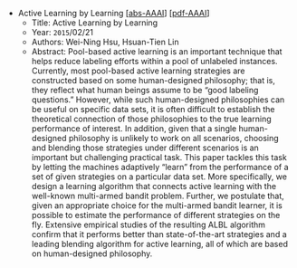 * Active Learning by Learning
    [[abs-AAAI](https://ojs.aaai.org/index.php/AAAI/article/view/9597)]
    [[pdf-AAAI](https://ojs.aaai.org/index.php/AAAI/article/view/9597/9456)]
    * Title: Active Learning by Learning
    * Year: `2015`/02/21
    * Authors: Wei-Ning Hsu, Hsuan-Tien Lin
    * Abstract: Pool-based active learning is an important technique that helps reduce labeling efforts within a pool of unlabeled instances. Currently, most pool-based active learning strategies are constructed based on some human-designed philosophy; that is, they reflect what human beings assume to be “good labeling questions.” However, while such human-designed philosophies can be useful on specific data sets, it is often difficult to establish the theoretical connection of those philosophies to the true learning performance of interest. In addition, given that a single human-designed philosophy is unlikely to work on all scenarios, choosing and blending those strategies under different scenarios is an important but challenging practical task. This paper tackles this task by letting the machines adaptively “learn” from the performance of a set of given strategies on a particular data set. More specifically, we design a learning algorithm that connects active learning with the well-known multi-armed bandit problem. Further, we postulate that, given an appropriate choice for the multi-armed bandit learner, it is possible to estimate the performance of different strategies on the fly. Extensive empirical studies of the resulting ALBL algorithm confirm that it performs better than state-of-the-art strategies and a leading blending algorithm for active learning, all of which are based on human-designed philosophy.
